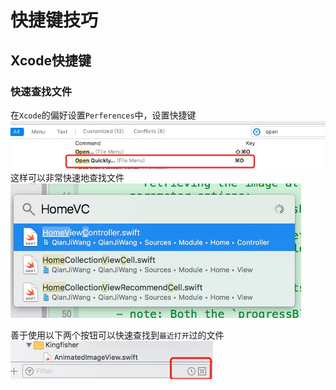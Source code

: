 # 快捷键技巧

## Xcode快捷键
### 快速查找文件
在`Xcode`的偏好设置`Perferences`中，设置快捷键
![快速打开](resource/HotKey/快速打开截图.png)
这样可以非常快速地查找文件
![快速打开](resource/HotKey/快速查找截图.png)

善于使用以下两个按钮可以快速查找到`最近打开`过的文件
![快速打开](resource/HotKey/最近打开截图.png)